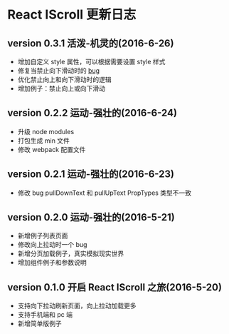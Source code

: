 # React IScroll 更新日志

## version 0.3.1 活泼-机灵的(2016-6-26)

* 增加自定义 style 属性，可以根据需要设置 style 样式
* 修复当禁止向下滑动时的 [bug](https://github.com/reactjs-ui/reactjs-iscroll/issues/1) 
* 优化禁止向上和向下滑动时的逻辑
* 增加例子：禁止向上或向下滑动

## version 0.2.2 运动-强壮的(2016-6-24)

* 升级 node modules
* 打包生成 min 文件
* 修改 webpack 配置文件

## version 0.2.1 运动-强壮的(2016-6-23)

* 修改 bug pullDownText 和 pullUpText PropTypes 类型不一致

## version 0.2.0 运动-强壮的(2016-5-21)

* 新增例子列表页面
* 修改向上拉动时一个 bug
* 新增分页加载例子，真实模拟现实世界
* 增加组件例子和参数说明

## version 0.1.0  开启 React IScroll 之旅(2016-5-20)

* 支持向下拉动刷新页面，向上拉动加载更多
* 支持手机端和 pc 端
* 新增简单版例子


